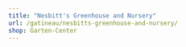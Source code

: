 ```yaml
---
title: "Nesbitt's Greenhouse and Nursery"
url: /gatineau/nesbitts-greenhouse-and-nursery/
shop: Garten-Center
---
```

